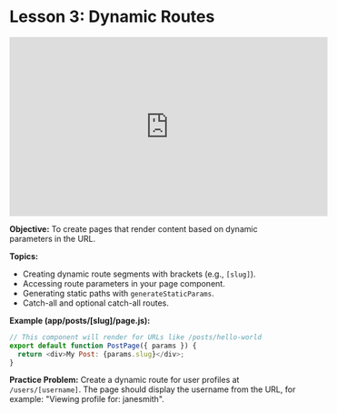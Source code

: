 # Lesson 3: Dynamic Routes

<iframe width="560" height="315" src="https://www.youtube.com/embed/F4tAAlj4i7U" title="YouTube video player" frameborder="0" allow="accelerometer; autoplay; clipboard-write; encrypted-media; gyroscope; picture-in-picture" allowfullscreen></iframe>

**Objective:** To create pages that render content based on dynamic parameters in the URL.

**Topics:**

*   Creating dynamic route segments with brackets (e.g., `[slug]`).
*   Accessing route parameters in your page component.
*   Generating static paths with `generateStaticParams`.
*   Catch-all and optional catch-all routes.

**Example (app/posts/[slug]/page.js):**

```javascript
// This component will render for URLs like /posts/hello-world
export default function PostPage({ params }) {
  return <div>My Post: {params.slug}</div>;
}
```

**Practice Problem:**
Create a dynamic route for user profiles at `/users/[username]`. The page should display the username from the URL, for example: "Viewing profile for: janesmith".
